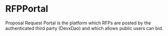 # RFPPortal
Proposal Request Portal is the platform which RFPs are posted by the authenticated third party (DevxDao) and which allows public users can bid.
